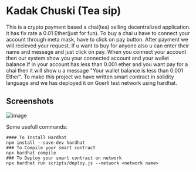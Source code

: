 # Kadak Chuski (Tea sip)

This is a crypto payment based a chai(tea) selling decentralized application. it has fix rate a 0.01 Ether(just for fun). To buy a chai u have to connect your account through meta mask, have to click on pay button. After payment we will recieved your request. If u want to buy for anyone also u can enter their name and message and just click on pay. When you connect your account then our system show you your connected account and your wallet balance.If in your account has less than 0.001 ether and you want pay for a chai then it will show u a message "Your wallet balance is less than 0.001 Ether". To make this project we have written smart contract in solidity language and we has deployed it on Goerli test network using hardhat.

## Screenshots
![image](https://user-images.githubusercontent.com/86039147/213725416-41b82462-7b94-4d99-9a7c-52f06ea4d849.png)


Some usefull commands:

```shell
#### To Install Hardhat
npm install --save-dev hardhat
### To Compile your smart contract
npx hardhat compile
### To Deploy your smart contract on network
npx hardhat run scripts/deploy.js --network <network name>
```
